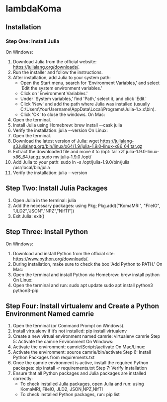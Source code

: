 # lambdaKoma

## Installation

### Step One: Install Julia
On Windows:
1. Download Julia from the official website: https://julialang.org/downloads/.
2. Run the installer and follow the instructions.
3. After installation, add Julia to your system path:
   - Open the Start menu, search for 'Environment Variables,' and select 'Edit the system environment variables.'
   - Click on 'Environment Variables.'
   - Under 'System variables,' find 'Path,' select it, and click 'Edit.'
   - Click 'New' and add the path where Julia was installed (usually C:\Users\YourUsername\AppData\Local\Programs\Julia-1.x.x\bin).
   - Click 'OK' to close the windows.
On Mac:
1. Open the terminal.
2. Install Julia using Homebrew:
   brew install --cask julia
3. Verify the installation:
   julia --version
On Linux:
1. Open the terminal.
2. Download the latest version of Julia:
   wget https://julialang-s3.julialang.org/bin/linux/x64/1.9/julia-1.9.0-linux-x86_64.tar.gz
3. Extract the downloaded file and move it to /opt:
   tar xzf julia-1.9.0-linux-x86_64.tar.gz
   sudo mv julia-1.9.0 /opt/
4. Add Julia to your path:
   sudo ln -s /opt/julia-1.9.0/bin/julia /usr/local/bin/julia
5. Verify the installation:
   julia --version


## Step Two: Install Julia Packages
1. Open Julia in the terminal:
   julia
2. Add the necessary packages:
   using Pkg;
   Pkg.add(["KomaMRI", "FileIO", "JLD2","JSON","NPZ","NIfTI"])
3. Exit Julia:
   exit()

## Step Three: Install Python
On Windows:
1. Download and install Python from the official site: https://www.python.org/downloads/.
2. During installation, make sure to check the box 'Add Python to PATH.'
On Mac:
1. Open the terminal and install Python via Homebrew:
   brew install python
On Linux:
1. Open the terminal and run:
   sudo apt update
   sudo apt install python3 python3-pip
## Step Four: Install virtualenv and Create a Python Environment Named camrie
1. Open the terminal (or Command Prompt on Windows).
2. Install virtualenv if it’s not installed:
   pip install virtualenv
3. Create a new virtual environment named camrie:
   virtualenv camrie
Step 5: Activate the camrie Environment
On Windows:
1. Activate the environment:
   camrie\Scripts\activate
On Mac/Linux:
1. Activate the environment:
   source camrie/bin/activate
Step 6: Install Python Packages from requirements.txt
1. Once the camrie environment is active, install the required Python packages:
   pip install -r requirements.txt
Step 7: Verify Installation
1. Ensure that all Python packages and Julia packages are installed correctly:
   - To check installed Julia packages, open Julia and run:
       using KomaMRI, FileIO, JLD2, JSON,NPZ,NIfTI
   - To check installed Python packages, run:
       pip list

